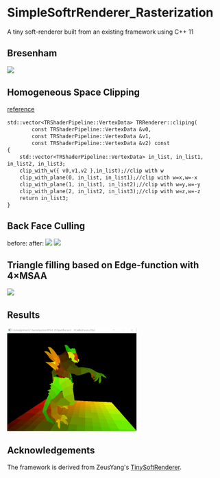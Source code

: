 # SimpleSoftrRenderer_Rasterization
A tiny soft-renderer built from an existing  framework using C++ 11

## Bresenham
<img src="https://github.com/laceyliao/SimpleSoftrRenderer_Rasterization/tree/master/images/Bresenham.PNG" width=45%>

## Homogeneous Space Clipping
[reference](https://zhuanlan.zhihu.com/p/162190576)
```
std::vector<TRShaderPipeline::VertexData> TRRenderer::cliping(
		const TRShaderPipeline::VertexData &v0,
		const TRShaderPipeline::VertexData &v1,
		const TRShaderPipeline::VertexData &v2) const
{
    std::vector<TRShaderPipeline::VertexData> in_list, in_list1, in_list2, in_list3;
    clip_with_w({ v0,v1,v2 },in_list);//clip with w
    clip_with_plane(0, in_list, in_list1);//clip with w=x,w=-x
    clip_with_plane(1, in_list1, in_list2);//clip with w=y,w=-y
    clip_with_plane(2, in_list2, in_list3);//clip with w=z,w=-z
	return in_list3;
}
```

## Back Face Culling
before:                                                                         after:
<img src="https://github.com/laceyliao/SimpleSoftrRenderer_Rasterization/tree/master/images/noculledfaces.PNG" width=45%>  <img src="https://github.com/laceyliao/SimpleSoftrRenderer_Rasterization/tree/master/images/culledfaces.PNG" width=45%>  

## Triangle filling based on Edge-function with 4$\times$MSAA
<img src="https://github.com/laceyliao/SimpleSoftrRenderer_Rasterization/tree/master/images/rasterizeMSAA.PNG" width=45%>

## Results
<img src="images/rasterizationMSAA.gif" width=60%>

## Acknowledgements
The framework is derived from ZeusYang's [TinySoftRenderer](https://github.com/ZeusYang/TinySoftRenderer/tree/master).
